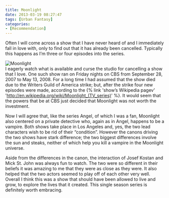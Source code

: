 ```yaml
---
title: Moonlight
date: 2013-03-19 08:27:47
tags: [Urban Fantasy]
categories: 
- [Recommendation]
---
```

Often I will come across a show that I have never heard of and I immediately fall in love with, only to find out that it has already been cancelled.  Typically this happens as I’m three or four episodes into the series.  <!-- more --><div class="embedded-image-right">![Moonlight](./moonlight.jpg)</div>I eagerly watch what is available and curse the studio for cancelling a show that I love.  One such show ran on Friday nights on CBS from September 28, 2007 to May 13, 2008.  For a long time I had assumed that the show died due to the Writers Guild of America strike; but, after the strike four new episodes were made, according to the {% link 'show’s Wikipedia pagev' 'http://en.wikipedia.org/wiki/Moonlight_(TV_series)' %}.  It would seem that the powers that be at CBS just decided that Moonlight was not worth the investment.

Now I will agree that, like the series Angel, of which I was a fan, Moonlight also centered on a private detective who, again as in Angel, happens to be a vampire.  Both shows take place in Los Angeles and, yes,  the two lead characters wish to be rid of their “condition”.  However the canons driving the two shows have stark difference; the two biggest differences involve the sun and steaks, neither of which help you kill a vampire in the Moonlight universe. 

Aside from the differences in the canon, the interaction of Josef Kostan and Mick St. John was always fun to watch.  The two were so different in their beliefs it was amazing to me that they were as close as they were.  It also helped that the two actors seemed to play off of each other very well.  Overall I think this was a show that should have been allowed to live and grow, to explore the lives that it created.  This single season series is definitely worth embracing.